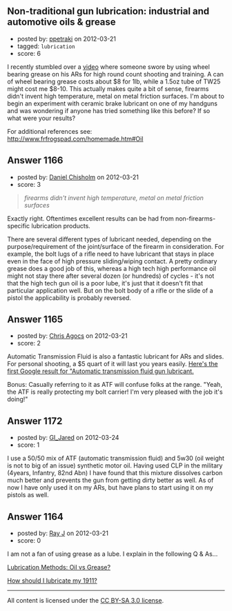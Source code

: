 ## Non-traditional gun lubrication: industrial and automotive oils & grease

- posted by: [ppetraki](https://stackexchange.com/users/-1/380-ppetraki) on 2012-03-21
- tagged: `lubrication`
- score: 6

I recently stumbled over a [video][1] where someone swore by using wheel bearing grease on his ARs for high round count shooting and training. A can of wheel bearing grease costs about $8 for 1lb, while a 1.5oz tube of TW25 might cost me $8-10. This actually makes quite a bit of sense, firearms didn't invent high temperature, metal on metal friction surfaces. I'm about to begin an experiment with ceramic brake lubricant on one of my handguns and was wondering if anyone has tried something like this before? If so what were your results? 

For additional references see: http://www.frfrogspad.com/homemade.htm#Oil

  [1]: http://www.youtube.com/watch?v=OXIsKEHo-4g


## Answer 1166

- posted by: [Daniel Chisholm](https://stackexchange.com/users/-1/36-daniel-chisholm) on 2012-03-21
- score: 3

<blockquote>
  <p><em>firearms didn't invent high temperature, metal on metal friction surfaces</em></p>
</blockquote>

<p>Exactly right.  Oftentimes excellent results can be had from non-firearms-specific lubrication products.</p>

<p>There are several different types of lubricant needed, depending on the purpose/requirement of the joint/surface of the firearm in consideration.  For example, the bolt lugs of a rifle need to have lubricant that stays in place even in the face of high pressure sliding/wiping contact.  A pretty ordinary grease does a good job of this, whereas a high tech high performance oil might not stay there after several dozen (or hundreds) of cycles - it's not that the high tech gun oil is a poor lube, it's just that it doesn't fit that particular application well.  But on the bolt body of a rifle or the slide of a pistol the applicability is probably reversed.</p>



## Answer 1165

- posted by: [Chris Agocs](https://stackexchange.com/users/-1/12-chris-agocs) on 2012-03-21
- score: 2

<p>Automatic Transmission Fluid is also a fantastic lubricant for ARs and slides. For personal shooting, a $5 quart of it will last you years easily. <a href="http://www.grantcunningham.com/lubricants101.html" rel="nofollow">Here's the first Google result for "Automatic transmission fluid gun lubricant.</a></p>

<p>Bonus: Casually referring to it as ATF will confuse folks at the range. "Yeah, the ATF is really protecting my bolt carrier! I'm very pleased with the job it's doing!"</p>



## Answer 1172

- posted by: [GI_Jared](https://stackexchange.com/users/-1/488-gi-jared) on 2012-03-24
- score: 1

<p>I use a 50/50 mix of ATF (automatic transmission fluid) and 5w30 (oil weight is not to big of an issue) synthetic motor oil. Having used CLP in the military (4years, Infantry, 82nd Abn) I have found that this mixture dissolves carbon much better and prevents the gun from getting dirty better as well. As of now I have only used it on my ARs, but have plans to start using it on my pistols as well. </p>



## Answer 1164

- posted by: [Ray J](https://stackexchange.com/users/-1/166-ray-j) on 2012-03-21
- score: 0

<p>I am not a fan of using grease as a lube.  I explain in the following Q &amp; As...</p>

<p><a href="http://firearms.stackexchange.com/questions/549/lubrication-methods-oil-vs-grease/589#589">Lubrication Methods: Oil vs Grease?</a></p>

<p><a href="http://firearms.stackexchange.com/questions/543/how-should-i-lubricate-my-1911/582#582">How should I lubricate my 1911?</a></p>




---

All content is licensed under the [CC BY-SA 3.0 license](https://creativecommons.org/licenses/by-sa/3.0/).
